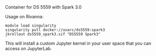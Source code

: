 Container for DS 5559 with Spark 3.0

Usage on Rivanna:
```
module load singularity
singularity pull docker://uvarc/ds5559:spark3
jkrollout ds5559_spark3.sif "DS5559 Spark3"
```

This will install a custom Jupyter kernel in your user space that you can access on JupyterLab.
